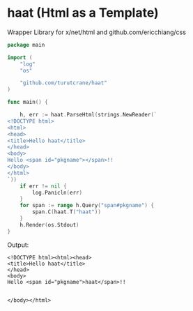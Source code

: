 # haat (Html as a Template)

Wrapper Library for x/net/html and github.com/ericchiang/css

```go
package main

import (
	"log"
	"os"

	"github.com/turutcrane/haat"
)

func main() {

	h, err := haat.ParseHtml(strings.NewReader(`
<!DOCTYPE html>
<html>
<head>
<title>Hello haat</title>
</head>
<body>
Hello <span id="pkgname"></span>!!
</body>
</html>
`))
	if err != nil {
		log.Panicln(err)
	}
	for span := range h.Query("span#pkgname") {
		span.C(haat.T("haat"))
	}
	h.Render(os.Stdout)
}
```

Output:
```
<!DOCTYPE html><html><head>
<title>Hello haat</title>
</head>
<body>
Hello <span id="pkgname">haat</span>!!


</body></html>
```
